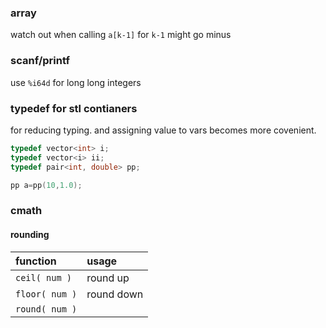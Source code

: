 ### array

watch out when calling `a[k-1]` for `k-1` might go minus

### scanf/printf

use `%i64d` for long long integers

### typedef for stl contianers

for reducing typing. and assigning value to vars becomes more covenient.

```cpp
typedef vector<int> i;
typedef vector<i> ii;
typedef pair<int, double> pp;

pp a=pp(10,1.0);
```

### cmath

#### rounding

| function | usage |
| :--- | :--- |
| `ceil( num )` | round up |
| `floor( num )` | round down |
| `round( num )` |  |




